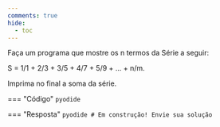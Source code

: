 ```yaml
---
comments: true
hide:
  - toc
---
```


Faça um programa que mostre os n termos da Série a seguir:

  S = 1/1 + 2/3 + 3/5 + 4/7 + 5/9 + ... + n/m.

Imprima no final a soma da série.

=== "Código"
	```pyodide
	```

=== "Resposta"
	```pyodide
	# Em construção! Envie sua solução
	```
